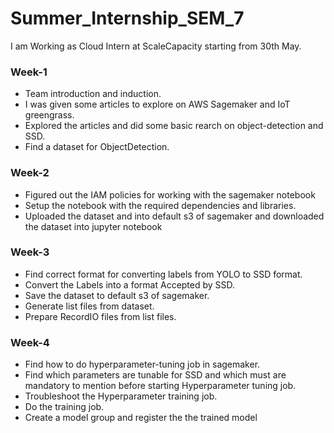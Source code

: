 # Summer_Internship_SEM_7
I am Working as Cloud Intern at ScaleCapacity starting from 30th May.

### Week-1
- Team introduction and induction.
- I was given some articles to explore on AWS Sagemaker and IoT greengrass.
- Explored the articles and did some basic rearch on object-detection and SSD.
- Find a dataset for ObjectDetection.
### Week-2
- Figured out the IAM policies for working with the sagemaker notebook
- Setup the notebook with the required dependencies and libraries.
- Uploaded the dataset and into default s3 of sagemaker and downloaded the dataset into jupyter notebook
### Week-3
* Find correct format for converting labels from YOLO to SSD format.
* Convert the Labels into a format Accepted by SSD.
* Save the dataset to default s3 of sagemaker.
* Generate list files from dataset.
* Prepare RecordIO files from list files.
### Week-4
* Find how to do hyperparameter-tuning job in sagemaker.
* Find which parameters are tunable for SSD and which must are mandatory to mention before starting Hyperparameter tuning job.
* Troubleshoot the Hyperparameter training job.
* Do the training job.
* Create a model group and register the the trained model
